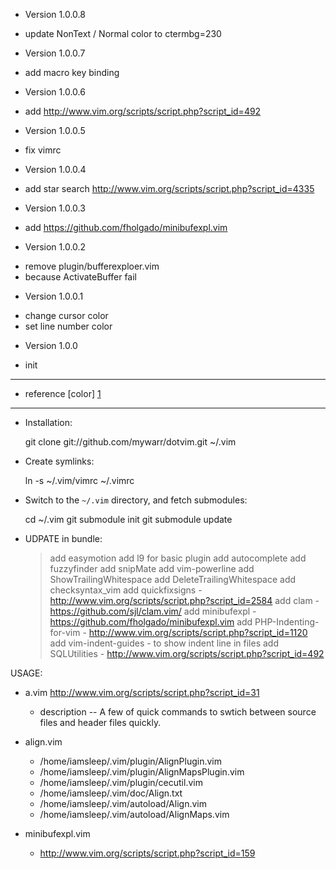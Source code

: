 * Version 1.0.0.8
- update NonText / Normal color to ctermbg=230

* Version 1.0.0.7
- add macro key binding

* Version 1.0.0.6
- add http://www.vim.org/scripts/script.php?script_id=492

* Version 1.0.0.5
- fix vimrc

* Version 1.0.0.4
- add star search
  http://www.vim.org/scripts/script.php?script_id=4335

* Version 1.0.0.3
- add https://github.com/fholgado/minibufexpl.vim

* Version 1.0.0.2
- remove plugin/bufferexploer.vim
- because ActivateBuffer fail

* Version 1.0.0.1
- change cursor color
- set line number color

* Version 1.0.0
- init


------------------------------
* reference [color] [1]

-----------------------------
* Installation:

    git clone git://github.com/mywarr/dotvim.git ~/.vim

* Create symlinks:

    ln -s ~/.vim/vimrc ~/.vimrc

* Switch to the `~/.vim` directory, and fetch submodules:

    cd ~/.vim
    git submodule init
    git submodule update


* UDPATE in bundle:
  
  > add easymotion
  > add l9 for basic plugin
  > add autocomplete
  > add fuzzyfinder
  > add snipMate
  > add vim-powerline
  > add ShowTrailingWhitespace
  > add DeleteTrailingWhitespace
  > add checksyntax_vim
  > add quickfixsigns - http://www.vim.org/scripts/script.php?script_id=2584
  > add clam - https://github.com/sjl/clam.vim/
  > add minibufexpl - https://github.com/fholgado/minibufexpl.vim
  > add PHP-Indenting-for-vim - http://www.vim.org/scripts/script.php?script_id=1120
  > add vim-indent-guides - to show indent line in files
  > add SQLUtilities - http://www.vim.org/scripts/script.php?script_id=492

USAGE:
* a.vim http://www.vim.org/scripts/script.php?script_id=31
    * description
    -- A few of quick commands to swtich between source files and header files quickly.

* align.vim
    * /home/iamsleep/.vim/plugin/AlignPlugin.vim
    * /home/iamsleep/.vim/plugin/AlignMapsPlugin.vim
    * /home/iamsleep/.vim/plugin/cecutil.vim
    * /home/iamsleep/.vim/doc/Align.txt
    * /home/iamsleep/.vim/autoload/Align.vim
    * /home/iamsleep/.vim/autoload/AlignMaps.vim

* minibufexpl.vim
    * http://www.vim.org/scripts/script.php?script_id=159


[1]: http://aknow-work.blogspot.tw/2013/05/vim-color.html
